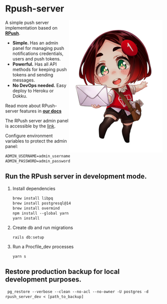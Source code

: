 
# Rpush-server

<img src="/logo.jpg" align="right"
     alt="Rpush-server logo by Shen">

A simple push server implementation based on [**RPush**](https://github.com/rpush/rpush).

* **Simple.** Has an admin panel for managing push notifications credentials, users and push tokens.
* **Powerful.** Has all API methods for keeping push tokens and sending messages.
* **No DevOps needed.** Easy deploy to Heroku or Dokku.

Read more about RPush-server features in [**our docs**](docs/api/API.md)

The RPush server admin panel is accessible by the [link](http://localhost:3000/admin).

Configure environment variables to protect the admin panel:

```console
ADMIN_USERNAME=admin_username
ADMIN_PASSWORD=admin_password
```

## Run the RPush server in development mode.
     
1. Install dependencies
    ```console
    brew install libpq
    brew install postgresql@14
    brew install overmind
    npm install --global yarn
    yarn install
    ```

2. Create db and run migrations

    ```console
    rails db:setup
    ```
    
3. Run a Procfile_dev processes

    ```console
    yarn s
    ```

## Restore production backup for local development purposes.

```console
 pg_restore --verbose --clean --no-acl --no-owner -U postgres -d rpush_server_dev < [path_to_backup]
```
